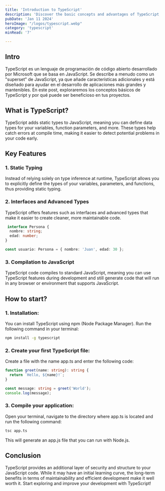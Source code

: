 ```yaml
---
title: 'Introduction to TypeScript'
description: 'Discover the basic concepts and advantages of TypeScript, a superset of Javascript'
pubDate: 'Jan 11 2024'
heroImage: "/logos/typescript.webp"
category: 'typescript'
minRead: '7' 

---
```


<h2 class='text-4xl font-black mt-20 mb-10 text-slate-700 dark:text-darkText/90'>Intro</h2>

<p class='text-slate-700 dark:text-slate-100 mb-10 text-md md:text-lg'><span class='font-italic text-navy/90 dark:text-iris font-semibold'>TypeScript</span> es un lenguaje de programación de código abierto desarrollado por Microsoft que se basa en <span class='font-italic text-yellow-700 dark:text-yellow-400 font-semibold'>JavaScript</span>. Se describe a menudo como un "superset" de <span class='font-italic text-yellow-700 dark:text-yellow-400 font-semibold'>JavaScript</span>, ya que añade características adicionales y está diseñado para ayudar en el desarrollo de aplicaciones más grandes y mantenibles. En este post, exploraremos los conceptos básicos de TypeScript y por qué puede ser beneficioso en tus proyectos.</p>

<h2 class='text-3xl font-bold mt-12 mb-4 text-slate-700 dark:text-darkText'>What is TypeScript?</h2>

<p class='text-slate-700 dark:text-slate-100 mb-10 text-md md:text-lg'><span class='font-italic text-navy/90 dark:text-iris font-semibold'>TypeScript</span> adds static types to <span class='font-italic text-yellow-700 dark:text-yellow-400 font-semibold'>JavaScript</span>, meaning you can define data types for your variables, function parameters, and more. These types help catch errors at compile time, making it easier to detect potential problems in your code early.</p>

<h2 class='text-3xl font-bold mt-12 mb-4 text-slate-700 dark:text-darkText'>Key Features</h2>

<h3 class='text-2xl px-4 md:px-6 font-bold mt-12 mb-4 text-sky-900/90 dark:text-iris/90'>1. Static Typing</h3>

<p class='text-slate-700 dark:text-slate-100 mb-10 text-md md:text-lg px-6 md:px-8'>Instead of relying solely on type inference at runtime, TypeScript allows you to explicitly define the types of your variables, parameters, and functions, thus providing static typing.</p>

<h3 class='text-2xl px-4 md:px-6 font-bold mt-12 mb-4 text-sky-900/90 dark:text-iris/90'>2. Interfaces and Advanced Types</h3>

<p class='text-slate-700 dark:text-slate-100 mb-10 text-md md:text-lg px-6 md:px-8' >TypeScript offers features such as interfaces and advanced types that make it easier to create cleaner, more maintainable code.</p>


```typescript
 interface Persona {
  nombre: string;
  edad: number;
}

const usuario: Persona = { nombre: 'Juan', edad: 30 };
```

<h3 class='text-2xl px-4 md:px-6 font-bold mt-12 mb-4 text-sky-900/90 dark:text-iris/90'>3. Compilation to JavaScript</h3>

<p class='text-slate-700 dark:text-slate-100 mb-10 text-md md:text-lg px-6 md:px-8'>TypeScript code compiles to standard JavaScript, meaning you can use TypeScript features during development and still generate code that will run in any browser or environment that supports JavaScript.
</p>

<h2 class='text-3xl font-bold mt-16 mb-10 text-slate-700 dark:text-darkText'>How to start?</h2>

<h3 class='text-sky-900/90 font-semibold dark:text-iris mb-3 text-md md:text-lg'>1. Installation:</h3>

<p class='text-slate-700 dark:text-slate-100 mb-8 text-md md:text-lg'>You can install TypeScript using npm (Node Package Manager). Run the following command in your terminal:</p>   

   ```bash
   npm install -g typescript
   ```

<h3 class='text-sky-900/90 font-semibold dark:text-iris mb-3 mt-10 text-md md:text-lg'>2. Create your first TypeScript file:</h3>

<p class='text-slate-700 dark:text-slate-100 mb-8 text-md md:text-lg'>Create a file with the name app.ts and enter the following code:</p>   

```typescript
function greet(name: string): string {
  return `Hello, ${name}!`;
}

const message: string = greet('World');
console.log(message);

```
<h3 class='text-sky-900/90 font-semibold dark:text-iris mb-3 mt-10 text-md md:text-lg'>3. Compile your application:</h3>

<p class='text-slate-700 dark:text-slate-100 mb-4 text-md md:text-lg'>Open your terminal, navigate to the directory where app.ts is located and run the following command:</p>  

```bash
tsc app.ts
```
<p class='text-slate-700 dark:text-slate-100 mb-8 mt-4 text-md md:text-lg'>This will generate an app.js file that you can run with Node.js.</p>

<h2 class='text-3xl font-bold mt-12 mb-4 text-slate-700 dark:text-darkText'>Conclusion</h2>

<p class='text-slate-700 dark:text-slate-100 mb-8 mt-4 text-md md:text-lg'>
<span class='font-italic text-navy/90 dark:text-iris font-semibold'>TypeScript</span> provides an additional layer of security and structure to your JavaScript code. While it may have an initial learning curve, the long-term benefits in terms of maintainability and efficient development make it well worth it. Start exploring and improve your development with TypeScript!</p>